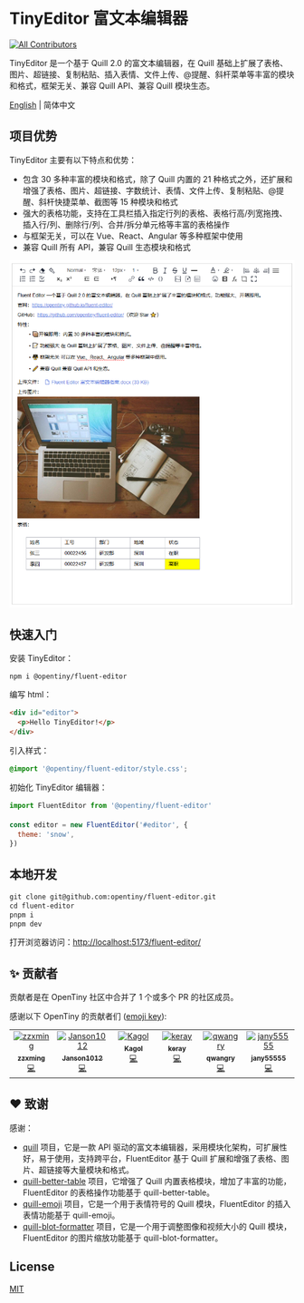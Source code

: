 # TinyEditor 富文本编辑器

<!-- ALL-CONTRIBUTORS-BADGE:START - Do not remove or modify this section -->

[![All Contributors](https://img.shields.io/badge/all_contributors-6-orange.svg?style=flat-square)](#contributors-)

<!-- ALL-CONTRIBUTORS-BADGE:END -->

TinyEditor 是一个基于 Quill 2.0 的富文本编辑器，在 Quill 基础上扩展了表格、图片、超链接、复制粘贴、插入表情、文件上传、@提醒、斜杆菜单等丰富的模块和格式，框架无关、兼容 Quill API、兼容 Quill 模块生态。

[English](README.md) | 简体中文

## 项目优势

TinyEditor 主要有以下特点和优势：

- 包含 30 多种丰富的模块和格式，除了 Quill 内置的 21 种格式之外，还扩展和增强了表格、图片、超链接、字数统计、表情、文件上传、复制粘贴、@提醒、斜杆快捷菜单、截图等 15 种模块和格式
- 强大的表格功能，支持在工具栏插入指定行列的表格、表格行高/列宽拖拽、插入行/列、删除行/列、合并/拆分单元格等丰富的表格操作
- 与框架无关，可以在 Vue、React、Angular 等多种框架中使用
- 兼容 Quill 所有 API，兼容 Quill 生态模块和格式

![TinyEditor](fluent-editor.png)

## 快速入门

安装 TinyEditor：

```shell
npm i @opentiny/fluent-editor
```

编写 html：

```html
<div id="editor">
  <p>Hello TinyEditor!</p>
</div>
```

引入样式：

```css
@import '@opentiny/fluent-editor/style.css';
```

初始化 TinyEditor 编辑器：

```javascript
import FluentEditor from '@opentiny/fluent-editor'

const editor = new FluentEditor('#editor', {
  theme: 'snow',
})
```

## 本地开发

```shell
git clone git@github.com:opentiny/fluent-editor.git
cd fluent-editor
pnpm i
pnpm dev
```

打开浏览器访问：[http://localhost:5173/fluent-editor/](http://localhost:5173/fluent-editor/)

## ✨ 贡献者

贡献者是在 OpenTiny 社区中合并了 1 个或多个 PR 的社区成员。

感谢以下 OpenTiny 的贡献者们 ([emoji key](https://allcontributors.org/docs/en/emoji-key)):

<!-- ALL-CONTRIBUTORS-LIST:START - Do not remove or modify this section -->
<!-- prettier-ignore-start -->
<!-- markdownlint-disable -->
<table>
  <tbody>
    <tr>
      <td align="center" valign="top" width="14.28%"><a href="https://github.com/zzxming"><img src="https://avatars.githubusercontent.com/u/74341337?v=4?s=100" width="100px;" alt="zzxming"/><br /><sub><b>zzxming</b></sub></a><br /><a href="https://github.com/opentiny/tiny-editor/commits?author=zzxming" title="Code">💻</a></td>
      <td align="center" valign="top" width="14.28%"><a href="https://github.com/Janson1012"><img src="https://avatars.githubusercontent.com/u/60996238?v=4?s=100" width="100px;" alt="Janson1012"/><br /><sub><b>Janson1012</b></sub></a><br /><a href="https://github.com/opentiny/tiny-editor/commits?author=Janson1012" title="Code">💻</a></td>
      <td align="center" valign="top" width="14.28%"><a href="https://kagol.github.io/blogs"><img src="https://avatars.githubusercontent.com/u/9566362?v=4?s=100" width="100px;" alt="Kagol"/><br /><sub><b>Kagol</b></sub></a><br /><a href="https://github.com/opentiny/tiny-editor/commits?author=kagol" title="Code">💻</a></td>
      <td align="center" valign="top" width="14.28%"><a href="https://github.com/kiss-keray"><img src="https://avatars.githubusercontent.com/u/24504763?v=4?s=100" width="100px;" alt="keray"/><br /><sub><b>keray</b></sub></a><br /><a href="https://github.com/opentiny/tiny-editor/commits?author=kiss-keray" title="Code">💻</a></td>
      <td align="center" valign="top" width="14.28%"><a href="https://github.com/qwangry"><img src="https://avatars.githubusercontent.com/u/58112936?v=4?s=100" width="100px;" alt="qwangry"/><br /><sub><b>qwangry</b></sub></a><br /><a href="https://github.com/opentiny/tiny-editor/commits?author=qwangry" title="Code">💻</a></td>
      <td align="center" valign="top" width="14.28%"><a href="https://github.com/jany55555"><img src="https://avatars.githubusercontent.com/u/173228510?v=4?s=100" width="100px;" alt="jany55555"/><br /><sub><b>jany55555</b></sub></a><br /><a href="https://github.com/opentiny/tiny-editor/commits?author=jany55555" title="Code">💻</a></td>
    </tr>
  </tbody>
</table>

<!-- markdownlint-restore -->
<!-- prettier-ignore-end -->

<!-- ALL-CONTRIBUTORS-LIST:END -->

## ❤️ 致谢

感谢：

- [quill](https://github.com/slab/quill) 项目，它是一款 API 驱动的富文本编辑器，采用模块化架构，可扩展性好，易于使用，支持跨平台，FluentEditor 基于 Quill 扩展和增强了表格、图片、超链接等大量模块和格式。
- [quill-better-table](https://github.com/soccerloway/quill-better-table) 项目，它增强了 Quill 内置表格模块，增加了丰富的功能，FluentEditor 的表格操作功能基于 quill-better-table。
- [quill-emoji](https://github.com/contentco/quill-emoji) 项目，它是一个用于表情符号的 Quill 模块，FluentEditor 的插入表情功能基于 quill-emoji。
- [quill-blot-formatter](https://github.com/Fandom-OSS/quill-blot-formatter) 项目，它是一个用于调整图像和视频大小的 Quill 模块，FluentEditor 的图片缩放功能基于 quill-blot-formatter。

## License

[MIT](LICENSE)
